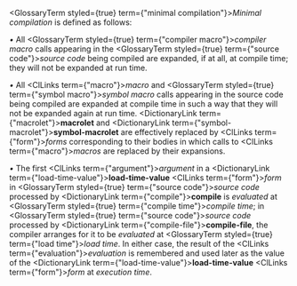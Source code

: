  



<GlossaryTerm styled={true} term={"minimal compilation"}><i>Minimal compilation</i></GlossaryTerm> is defined as follows: 



*•* All <GlossaryTerm styled={true} term={"compiler macro"}><i>compiler macro</i></GlossaryTerm> calls appearing in the <GlossaryTerm styled={true} term={"source code"}><i>source code</i></GlossaryTerm> being compiled are expanded, if at all, at compile time; they will not be expanded at run time. 



*•* All <ClLinks  term={"macro"}><i>macro</i></ClLinks> and <GlossaryTerm styled={true} term={"symbol macro"}><i>symbol macro</i></GlossaryTerm> calls appearing in the source code being compiled are expanded at compile time in such a way that they will not be expanded again at run time. <DictionaryLink  term={"macrolet"}><b>macrolet</b></DictionaryLink> and <DictionaryLink  term={"symbol-macrolet"}><b>symbol-macrolet</b></DictionaryLink> are effectively replaced by <ClLinks  term={"form"}><i>forms</i></ClLinks> corresponding to their bodies in which calls to <ClLinks  term={"macro"}><i>macros</i></ClLinks> are replaced by their expansions. 



*•* The first <ClLinks  term={"argument"}><i>argument</i></ClLinks> in a <DictionaryLink  term={"load-time-value"}><b>load-time-value</b></DictionaryLink> <ClLinks  term={"form"}><i>form</i></ClLinks> in <GlossaryTerm styled={true} term={"source code"}><i>source code</i></GlossaryTerm> processed by <DictionaryLink  term={"compile"}><b>compile</b></DictionaryLink> is *evaluated* at <GlossaryTerm styled={true} term={"compile time"}><i>compile time</i></GlossaryTerm>; in <GlossaryTerm styled={true} term={"source code"}><i>source code</i></GlossaryTerm> processed by <DictionaryLink  term={"compile-file"}><b>compile-file</b></DictionaryLink>, the compiler arranges for it to be *evaluated* at <GlossaryTerm styled={true} term={"load time"}><i>load time</i></GlossaryTerm>. In either case, the result of the <ClLinks  term={"evaluation"}><i>evaluation</i></ClLinks> is remembered and used later as the value of the <DictionaryLink  term={"load-time-value"}><b>load-time-value</b></DictionaryLink> <ClLinks  term={"form"}><i>form</i></ClLinks> at *execution time*. 



